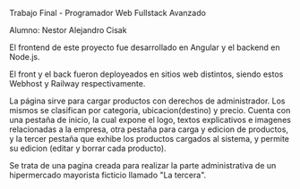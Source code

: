 Trabajo Final - Programador Web Fullstack Avanzado

Alumno: Nestor Alejandro Cisak

<!-- DESARROLLO -->
El frontend de este proyecto fue desarrollado en Angular y el backend en Node.js.

<!-- DEPLOY -->
El front y el back fueron deployeados en sitios web distintos, siendo estos Webhost y Railway respectivamente.

<!-- LA PAGINA -->
La página sirve para cargar productos con derechos de administrador. Los mismos se clasifican por categoria, ubicacion(destino) y precio.
Cuenta con una pestaña de inicio, la cual expone el logo, textos explicativos e imagenes relacionadas a la empresa, otra pestaña para carga y edicion de productos,
y la tercer pestaña que exhibe los productos cargados al sistema, y permite su edicion (editar y borrar cada producto).

<!-- RUBRO -->
Se trata de una pagina creada para realizar la parte administrativa de un hipermercado mayorista ficticio llamado "La tercera".



